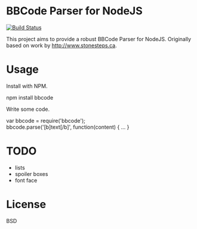 BBCode Parser for NodeJS
=============

[![Build Status](https://secure.travis-ci.org/ncb000gt/node-bbcode.png)](http://travis-ci.org/#!/ncb000gt/node-bbcode) 

This project aims to provide a robust BBCode Parser for NodeJS. Originally based on work by http://www.stonesteps.ca.


Usage
=============

Install with NPM.

   npm install bbcode  

Write some code.
   
   var bbcode = require('bbcode');  
   bbcode.parse('[b]text[/b]', function(content) { ... }  


TODO
==============

* lists
* spoiler boxes
* font face

License
==============

BSD
